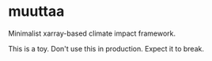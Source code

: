 # muuttaa

Minimalist xarray-based climate impact framework.

This is a toy. Don't use this in production. Expect it to break.